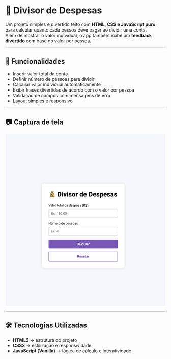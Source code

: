 # 💸 Divisor de Despesas

Um projeto simples e divertido feito com **HTML, CSS e JavaScript puro** para calcular quanto cada pessoa deve pagar ao dividir uma conta.  
Além de mostrar o valor individual, o app também exibe um **feedback divertido** com base no valor por pessoa.

---

## 🚀 Funcionalidades

- Inserir valor total da conta
- Definir número de pessoas para dividir
- Calcular valor individual automaticamente
- Exibir frases divertidas de acordo com o valor por pessoa
- Validação de campos com mensagens de erro
- Layout simples e responsivo

---

## 📷 Captura de tela

![Preview do projeto](./assets/print-project.png)

---

## 🛠️ Tecnologias Utilizadas

- **HTML5** → estrutura do projeto
- **CSS3** → estilização e responsividade
- **JavaScript (Vanilla)** → lógica de cálculo e interatividade
